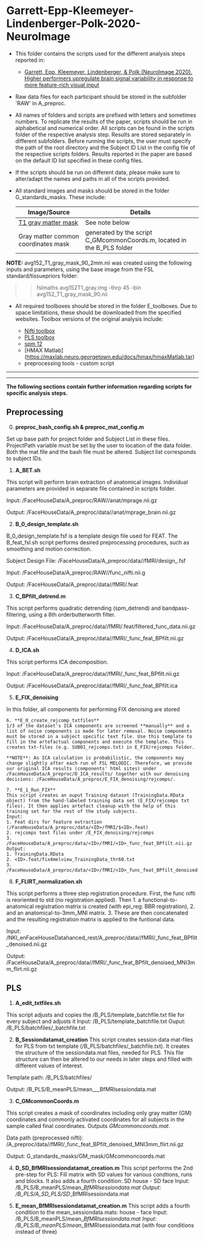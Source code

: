 # Garrett-Epp-Kleemeyer-Lindenberger-Polk-2020-NeuroImage


* This folder contains the scripts used for the different analysis steps reported in:

	* [Garrett, Epp, Kleemeyer, Lindenberger, & Polk (NeuroImage 2020). Higher performers upregulate brain signal variability in response to more feature-rich visual input](https://www.sciencedirect.com/science/article/pii/S1053811920303232)

* Raw data files for each participant should be stored in the subfolder 'RAW' in A_preproc.

* All names of folders and scripts are prefixed with letters and sometimes numbers. To replicate the results of the paper, scripts should be run in alphabetical and numerical order. All scripts can be found in the scripts folder of the respective analysis step. Results are stored separately in different subfolders. Before running the scripts, the user must specify the path of the root directory  and the Subject ID List in the config file of the respective scripts folders. Results reported in the paper are based on the default ID list specified in these config files.

* If the scripts should be run on different data, please make sure to alter/adapt the names and paths in all of the scripts provided. 

* All standard images and masks should be stored in the folder G_standards_masks. These include:

    | Image/Source | Details |
    | ------ | ------ |
    | [T1 gray matter mask](https://fsl.fmrib.ox.ac.uk/fsldownloads_registration) | See note below |
    | Gray matter common coordinates mask | generated by the script C_GMcommonCoords.m, located in the B_PLS folder |

**NOTE:** avg152_T1_gray_mask_90_2mm.nii was created using the following inputs and parameters, using the base image from the FSL standard/tissuepriors folder:

>> fslmaths avg152T1_gray.img -thrp 45 -bin avg152_T1_gray_mask_90.nii

* All required toolboxes should be stored in the folder E_toolboxes. Due to space limitations, these should be downloaded from the specified websites. Toolbox versions of the original analysis include:

    * [Nifti toolbox](https://de.mathworks.com/matlabcentral/fileexchange/8797-tools-for-nifti-and-analyze-image) 
    * [PLS toolbox](https://www.rotman-baycrest.on.ca/index.php?section=84) 
    * [spm 12](http://www.fil.ion.ucl.ac.uk/spm/)
    * [HMAX Matlab] (https://maxlab.neuro.georgetown.edu/docs/hmax/hmaxMatlab.tar)
	* preprocessing tools - custom script
---
---
**The following sections contain further information regarding scripts for specific analysis steps.**

## Preprocessing

0. **preproc_bash_config.sh & preproc_mat_config.m**

 Set up base path for project folder and Subject List in these files. ProjectPath variable must be set by the user to location of the data folder. Both the mat file and the bash file must be altered. Subject list corresponds to subject IDs. 

1. **A_BET.sh**

 This script will perform brain extraction of anatomical images. Individual parameters are provided in separate file contained in scripts folder.
 
 Input: /FaceHouseData/A_preproc/RAW/<ID>/anat/mprage.nii.gz
 
 Output: /FaceHouseData/A_preproc/data/<ID>/anat/mprage_brain.nii.gz

2. **B_0_design_template.sh**
 
 B_0_design_template.fsf is a template design file used for FEAT. The B_feat_fsl.sh script performs desired preprocessing procedures, such as smoothing and motion correction.
 
 Subject Design File: /FaceHouseData/A_preproc/data/<ID>/fMRI/design_<ID>.fsf
 
 Input: /FaceHouseData/A_preproc/RAW/<ID>/func_nifti.nii.g
 
 Output: /FaceHouseData/A_preproc/data/<ID>/fMRI/<ID>.feat

3. **C_BPfilt_detrend.m**
 
 This script performs quadratic detrending (spm_detrend) and bandpass-filtering, using a 8th orderbutterworth filter.
 
 Input: /FaceHouseData/A_preproc/data/<ID>/fMRI/<ID>.feat/filtered_func_data.nii.gz
 
 Output: /FaceHouseData/A_preproc/data/<ID>/fMRI/<ID>_func_feat_BPfilt.nii.gz
 
4. **D_ICA.sh**

 This script performs ICA decomposition. 

 Input: /FaceHouseData/A_preproc/data/<ID>/fMRI/<ID>_func_feat_BPfilt.nii.gz
 
 Output: /FaceHouseData/A_preproc/data/<ID>/fMRI/<ID>_func_feat_BPfilt.ica
 
5. **E_FIX_denoising**

 In this folder, all components for performing FIX denoising are stored

    6. **E_0_create_rejcomp_txtfiles**
    1/3 of the dataset's ICA components are screened **manually** and a list of noise components is made for later removal. Noise components must be stored in a subject specific text file. Use this template to fill in the artefactual components and execute the template. This creates txt-files (e.g. SUB01_rejcomps.txt) in E_FIX/rejcomps folder. 
 
    **NOTE**: As ICA calculation is probabilistic, the components may change slightly after each run of FSL MELODIC. Therefore, we provide our original ICA results (components' html sites) under /FaceHouseData/A_preproc/D_ICA_results/ together with our denoising decicions: /FaceHouseData/A_preproc/E_FIX_denoising/rejcomps/. 

    7. **E_1_Run_FIX**
    This script creates an ouput Training dataset (TrainingData.RData object) from the hand-labeled training data set (E_FIX/rejcomps txt files). It then applies artefact cleanup with the help of this training set for the rest of the study subjects.
    Input:  
    1. Feat dirs for feature extraction (/FaceHouseData/A_preproc/data/<ID>/fMRI/$<ID>.feat)
    2. rejcomps text files under /E_FIX_denoising/rejcomps
    3. /FaceHouseData/A_preproc/data/<ID>/fMRI/<ID>_func_feat_BPfilt.nii.gz
    Output: 
    1. TrainingData.RData 
    2. <ID>.feat/fix4melview_TrainingData_thr60.txt
    3. /FaceHouseData/A_preproc/data/<ID>/fMRI/<ID>_func_feat_BPfilt_denoised.nii.gz

  
8. **F_FLIRT_normalization.sh**

 This script performs a three step registration procedure. First, the func nifti is reoriented to std (no registration applied). Then 1. a functional-to-anatomical registration matrix is created (with epi_reg: BBR registration), 2. and an anatomical-to-3mm_MNI matrix. 3. These are then concatenated and the resulting registration matrix is applied to the funtional data.

 Input: /NKI_enFaceHouseDatahanced_rest/A_preproc/data/<ID>/fMRI/<ID>_func_feat_BPfilt_denoised.nii.gz
 
 Output: /FaceHouseData/A_preproc/data/<ID>/fMRI/<ID>_func_feat_BPfilt_denoised_MNI3mm_flirt.nii.gz

 
## PLS

1. **A_edit_txtfiles.sh**

 This script adjusts and copies the /B_PLS/template_batchfile.txt file for every subject and adjusts it
 Input: /B_PLS/template_batchfile.txt
 Ouput: /B_PLS/batchfiles/<ID>_batchfile.txt

2. **B_Sessiondatamat_creation**
 This script creates session data mat-files for PLS from txt template (/B_PLS/batchfiles/<ID>_batchfile.txt). It creates the structure of the sessiondata.mat files, needed for PLS. This file structure can then be altered to our needs in later steps and filled with different values of interest.

 Template path: /B_PLS/batchfiles/
 
 Output: /B_PLS/B_meanPLS/mean_<PROJECT>_<ID>_BfMRIsessiondata.mat 

3. **C_GMcommonCoords.m**

 This script creates a mask of coordinates including only gray matter (GM) coordinates and commonly activated coordinates for all subjects in the sample called final coordinates. Outputs _GMcommoncoords.mat_.

 Data path (preprocessed nifti): /A_preproc/data/<ID>/fMRI/<ID>_func_feat_BPfilt_denoised_MNI3mm_flirt.nii.gz
 
 Output: G_standards_masks/GM_mask/GMcommoncoords.mat

4. **D_SD_BfMRIsessiondatamat_creation.m**
This script performs the 2nd pre-step for PLS: Fill matrix with SD values for various condtions, runs and blocks. It also adds a fourth condition: SD house - SD face
Input: /B_PLS/B_meanPLS/mean_<PROJECT>_<ID>_BfMRIsessiondata.mat 
Output: /B_PLS/A_SD_PLS/SD_<PROJECT>_<ID>_BfMRIsessiondata.mat 

5. **E_mean_BfMRIsessiondatamat_creation.m**
This script adds a fourth condition to the mean_sessiondata.mats: house - face 
Input: /B_PLS/B_meanPLS/mean_<PROJECT>_<ID>_BfMRIsessiondata.mat 
Input: /B_PLS/B_meanPLS/mean_<PROJECT>_<ID>_BfMRIsessiondata.mat (with four conditions instead of three)